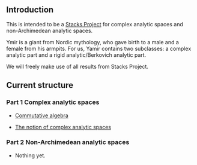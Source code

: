 

## Introduction
This is intended to be a [Stacks Project](https://stacks.math.columbia.edu) for complex analytic spaces and non-Archimedean analytic spaces.

Ymir is a giant from Nordic mythology, who gave birth to a male and a female from his armpits. For us, Yamir contains two subclasses: a complex analytic part and a rigid analytic/Berkovich analytic part.

We will freely make use of all results from Stacks Project.
 

## Current structure

### Part 1 Complex analytic spaces

- [Commutative algebra](Commutative-Algebra.pdf)

- [The notion of complex analytic spaces](Complex-Analytic-Spaces.pdf)

### Part 2 Non-Archimedean analytic spaces

- Nothing yet.
